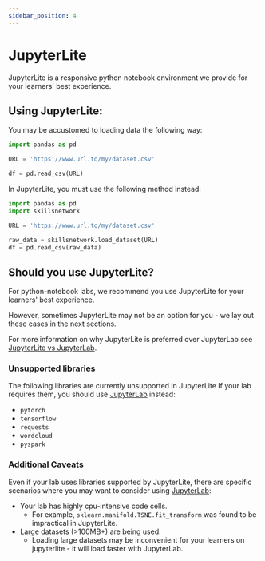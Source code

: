 ```yaml
---
sidebar_position: 4
---
```


# JupyterLite

JupyterLite is a responsive python notebook environment we provide for your learners' best experience.

## Using JupyterLite:

You may be accustomed to loading data the following way:

```python
import pandas as pd

URL = 'https://www.url.to/my/dataset.csv'

df = pd.read_csv(URL)
```

In JupyterLite, you must use the following method instead:

```python
import pandas as pd
import skillsnetwork

URL = 'https://www.url.to/my/dataset.csv'

raw_data = skillsnetwork.load_dataset(URL)
df = pd.read_csv(raw_data)
```

## Should you use JupyterLite?

For python-notebook labs, we recommend you use JupyterLite for your learners' best experience.

However, sometimes JupyterLite may not be an option for you - we lay out these cases in the next sections.

For more information on why JupyterLite is preferred over JupyterLab see [JupyterLite vs JupyterLab](./jupyterlite-vs-jupyterlab).

<!-- ### Supported libraries

Many popular python science libraries are compadible with JupyterLite:
 - `numpy`
 - `sklearn`
 - `scipy`
 - `pandas`
 - `matplotlib`
 - `plotly`
 - `seaborn`
 - And many more -->

### Unsupported libraries

The following libraries are currently unsupported in JupyterLite
If your lab requires them, you should use [JupyterLab](./jupyterlab) instead:

 - `pytorch`
 - `tensorflow`
 - `requests`
 - `wordcloud`
 - `pyspark`

### Additional Caveats

Even if your lab uses libraries supported by JupyterLite, there are specific scenarios where you may want to consider using [JupyterLab](./jupyterlab):

 - Your lab has highly cpu-intensive code cells.
   - For example, `sklearn.manifold.TSNE.fit_transform` was found to be impractical in JupyterLite.
 - Large datasets (>100MB+) are being used.
   - Loading large datasets may be inconvenient for your learners on jupyterlite - it will load faster with JupyterLab.
